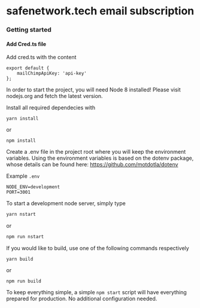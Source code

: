 # safenetwork.tech email subscription

### Getting started

#### Add Cred.ts file

Add cred.ts with the content
```
export default {
	mailChimpApiKey: 'api-key'
};

```


In order to start the project, you will need Node 8 installed! Please visit nodejs.org and fetch the latest version.

Install all required dependecies with

```
yarn install
```

or

```
npm install
```





Create a .env file in the project root where you will keep the environment variables. Using the environment variables is based on the dotenv package, whose details can be found here: https://github.com/motdotla/dotenv

Example `.env`

```
NODE_ENV=development
PORT=3001
```



To start a development node server, simply type

```javascript
yarn nstart
```

or

```javascript
npm run nstart
```

If you would like to build, use one of the following commands respectively

```
yarn build
```

or

```
npm run build
```



To keep everything simple, a simple `npm start` script will have everything prepared for production. No additional configuration needed.
